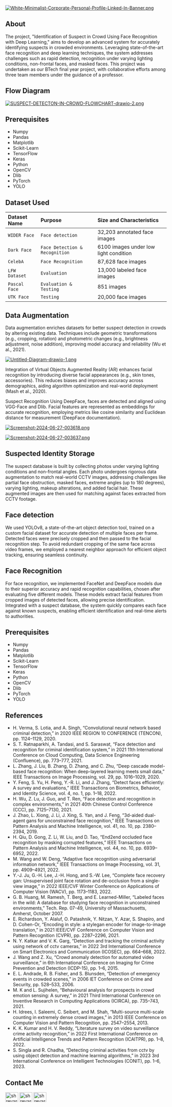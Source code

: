 [![White-Minimalist-Corporate-Personal-Profile-Linked-In-Banner.png](https://i.postimg.cc/Cxm7dKtF/White-Minimalist-Corporate-Personal-Profile-Linked-In-Banner.png)](https://github.com/shreyassn)


## About

The project, "Identification of Suspect in Crowd Using Face Recognition with Deep Learning," aims to develop an advanced system for accurately identifying suspects in crowded environments. Leveraging state-of-the-art face recognition and deep learning techniques, the system addresses challenges such as rapid detection, recognition under varying lighting conditions, non-frontal faces, and masked faces. This project was undertaken as our BTech final year project, with collaborative efforts among three team members under the guidance of a professor.

## Flow Diagram

[![SUSPECT-DETECTON-IN-CROWD-FLOWCHART-drawio-2.png](https://i.postimg.cc/ZK8RZBQM/SUSPECT-DETECTON-IN-CROWD-FLOWCHART-drawio-2.png)](https://postimg.cc/rKpcNmM1)
## Prerequisites

- Numpy
- Pandas
- Matplotlib
- Scikit-Learn
- TensorFlow
- Keras
- Python
- OpenCV
- Dlib
- PyTorch
- YOLO

## Dataset Used




| Dataset Name | Purpose     | Size and Characteristics                |
| :-------- | :------- | :------------------------- |
| `WIDER Face` | `Face detection` | 32,203 annotated face images |
| `Dark Face` | `Face Detection & Recognition` | 6100 images under low light condition |
| `CelebA` | `Face Recognition` | 87,628 face images |
| `LFW Dataset` | `Evaluation` | 13,000 labeled face images |
| `Pascal Face` | `Evaluation & Testing` | 851 images |
| `UTK Face` | `Testing` | 20,000 face images |





## Data Augmentation

Data augmentation enriches datasets for better suspect detection in crowds by altering existing data. Techniques include geometric transformations (e.g., cropping, rotation) and photometric changes (e.g., brightness adjustment, noise addition), improving model accuracy and reliability (Wu et al., 2021).

[![Untitled-Diagram-drawio-1.png](https://i.postimg.cc/rp3c5Mb4/Untitled-Diagram-drawio-1.png)](https://postimg.cc/wtXSp89x)

Integration of Virtual Objects
Augmented Reality (AR) enhances facial recognition by introducing diverse facial appearances (e.g., skin tones, accessories). This reduces biases and improves accuracy across demographics, aiding algorithm optimization and real-world deployment (Mash et al., 2020).

Suspect Recognition
Using DeepFace, faces are detected and aligned using VGG-Face and Dlib. Facial features are represented as embeddings for accurate recognition, employing metrics like cosine similarity and Euclidean distance for measurement (DeepFace documentation).

[![Screenshot-2024-06-27-003618.png](https://i.postimg.cc/Jh3pmqL2/Screenshot-2024-06-27-003618.png)](https://postimg.cc/B86TB2tT)

[![Screenshot-2024-06-27-003637.png](https://i.postimg.cc/B6qMvKZQ/Screenshot-2024-06-27-003637.png)](https://postimg.cc/QByp4VWR)
## Suspected Identity Storage

The suspect database is built by collecting photos under varying lighting conditions and non-frontal angles. Each photo undergoes rigorous data augmentation to match real-world CCTV images, addressing challenges like partial face obstruction, masked faces, extreme angles (up to 180 degrees), varying lighting, makeup alterations, and added facial hair. These augmented images are then used for matching against faces extracted from CCTV footage.
## Face detection

We used YOLOv8, a state-of-the-art object detection tool, trained on a custom facial dataset for accurate detection of multiple faces per frame. Detected faces were precisely cropped and then passed to the facial recognition step. To avoid redundant cropping of the same face across video frames, we employed a nearest neighbor approach for efficient object tracking, ensuring seamless continuity.
## Face Recognition

For face recognition, we implemented FaceNet and DeepFace models due to their superior accuracy and rapid recognition capabilities, chosen after evaluating five different models. These models extract facial features from cropped images of detected faces, allowing precise identification. Integrated with a suspect database, the system quickly compares each face against known suspects, enabling efficient identification and real-time alerts to authorities.
## Prerequisites

- Numpy
- Pandas
- Matplotlib
- Scikit-Learn
- TensorFlow
- Keras
- Python
- OpenCV
- Dlib
- PyTorch
- YOLO

## References

- H. Verma, S. Lotia, and A. Singh, “Convolutional neural network based criminal detection,” in 2020 IEEE REGION 10 CONFERENCE (TENCON), pp. 1124–1129, 2020.
- S. T. Ratnaparkhi, A. Tandasi, and S. Saraswat, “Face detection and recognition for criminal identification system,” in 2021 11th International Conference on Cloud Computing, Data Science Engineering (Confluence), pp. 773–777, 2021.
- L. Zhang, J. Liu, B. Zhang, D. Zhang, and C. Zhu, “Deep cascade model-based face recognition: When deep-layered learning meets small data,” IEEE Transactions on Image Processing, vol. 29, pp. 1016–1029, 2020.
- Y. Feng, S. Yu, H. Peng, Y.-R. Li, and J. Zhang, “Detect faces efficiently: A survey and evaluations,” IEEE Transactions on Biometrics, Behavior, and Identity Science, vol. 4, no. 1, pp. 1–18, 2022.
- H. Wu, Z. Lu, J. Guo, and T. Ren, “Face detection and recognition in complex environments,” in 2021 40th Chinese Control Conference (CCC), pp. 7125–7130, 2021.
- J. Zhao, L. Xiong, J. Li, J. Xing, S. Yan, and J. Feng, “3d-aided dual-agent gans for unconstrained face recognition,” IEEE Transactions on Pattern Analysis and Machine Intelligence, vol. 41, no. 10, pp. 2380–2394, 2019.
- H. Qiu, D. Gong, Z. Li, W. Liu, and D. Tao, “End2end occluded face recognition by masking corrupted features,” IEEE Transactions on Pattern Analysis and Machine Intelligence, vol. 44, no. 10, pp. 6939–6952, 2022.
- M. Wang and W. Deng, “Adaptive face recognition using adversarial information network,” IEEE Transactions on Image Processing, vol. 31, pp. 4909–4921, 2022.
- Y.-J. Ju, G.-H. Lee, J.-H. Hong, and S.-W. Lee, “Complete face recovery gan: Unsupervised joint face rotation and de-occlusion from a single-view image,” in 2022 IEEE/CVF Winter Conference on Applications of Computer Vision (WACV), pp. 1173–1183, 2022.
- G. B. Huang, M. Ramesh, T. Berg, and E. Learned-Miller, “Labeled faces in the wild: A database for studying face recognition in unconstrained environments,” Tech. Rep. 07-49, University of Massachusetts, Amherst, October 2007.
- E. Richardson, Y. Alaluf, O. Patashnik, Y. Nitzan, Y. Azar, S. Shapiro, and D. Cohen-Or, “Encoding in style: a stylegan encoder for image-to-image translation,” in 2021 IEEE/CVF Conference on Computer Vision and Pattern Recognition (CVPR), pp. 2287–2296, 2021.
- N. Y. Katkar and V. K. Garg, “Detection and tracking the criminal activity using network of cctv cameras,” in 2022 3rd International Conference on Smart Electronics and Communication (ICOSEC), pp. 664–668, 2022.
- J. Wang and Z. Xu, “Crowd anomaly detection for automated video surveillance,” in 6th International Conference on Imaging for Crime Prevention and Detection (ICDP-15), pp. 1–6, 2015.
- E. L. Andrade, R. B. Fisher, and S. Blunsden, “Detection of emergency events in crowded scenes,” in 2006 IET Conference on Crime and Security, pp. 528–533, 2006.
- M. K and L. Sujihelen, “Behavioural analysis for prospects in crowd emotion sensing: A survey,” in 2021 Third International Conference on Inventive Research in Computing Applications (ICIRCA), pp. 735–743, 2021.
- H. Idrees, I. Saleemi, C. Seibert, and M. Shah, “Multi-source multi-scale counting in extremely dense crowd images,” in 2013 IEEE Conference on Computer Vision and Pattern Recognition, pp. 2547–2554, 2013.
- K. K. Kumar and H. V. Reddy, “Literature survey on video surveillance crime activity recognition,” in 2022 First International Conference on Artificial Intelligence Trends and Pattern Recognition (ICAITPR), pp. 1–8, 2022.
- S. Singla and R. Chadha, “Detecting criminal activities from cctv by using object detection and machine learning algorithms,” in 2023 3rd International Conference on Intelligent Technologies (CONIT), pp. 1–6, 2023.


## Contact Me

<a href="https://linkedin.com/in/shreyassn" target="_blank"><img align="center" src="https://raw.githubusercontent.com/rahuldkjain/github-profile-readme-generator/master/src/images/icons/Social/linked-in-alt.svg" alt="shreyassn" height="30" width="40" /></a>
<a href="https://kaggle.com/shreyassn01" target="_blank"><img align="center" src="https://raw.githubusercontent.com/rahuldkjain/github-profile-readme-generator/master/src/images/icons/Social/kaggle.svg" alt="shreyassn01" height="30" width="40" /></a>
<a href="https://www.leetcode.com/shreyas_s_n" target="_blank"><img align="center" src="https://raw.githubusercontent.com/rahuldkjain/github-profile-readme-generator/master/src/images/icons/Social/leet-code.svg" alt="shreyas_s_n" height="30" width="40" /></a>
</p>
